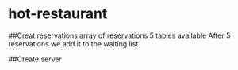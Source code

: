 # hot-restaurant

##Creat reservations
array of reservations
5 tables available 
After 5 reservations we add it to the waiting list

##Create server
